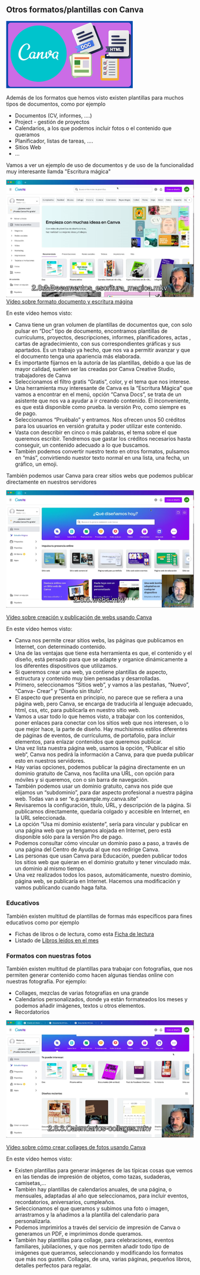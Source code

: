## Otros formatos/plantillas con Canva

![](./images/icono-otros-formatos.png)

Además de los formatos que hemos visto existen plantillas para muchos tipos de documentos, como por ejemplo

* Documentos (CV, informes, ....)
* Project - gestión de proyectos
* Calendarios, a los que podemos incluir fotos o el contenido que queramos
* Planificador, listas de tareas, ....
* Sitios Web
* ...

Vamos a ver un ejemplo de uso de documentos y de uso de la funcionalidad muy interesante llamda "Escritura mágica"

[![](./images/portada-2.8.2.documentos-escritura-magica.png)](https://drive.google.com/file/d/1GZjXvi9J3LMeJ59CCueKFoHoh29bIugz/view?usp=sharing)
[Vídeo sobre formato documento y escritura mágina](https://drive.google.com/file/d/1GZjXvi9J3LMeJ59CCueKFoHoh29bIugz/view?usp=sharing)

En este vídeo hemos visto:

* Canva tiene un gran volumen de plantillas de documentos que, con solo pulsar en “Doc” tipo de documento, encontramos plantillas de currículums,  proyectos,  descripciones,  informes, planificadores, actas , cartas de agradecimiento, con sus correspondientes gráficas y sus apartados. Es un trabajo ya hecho, que nos va a permitir avanzar y que el documento tenga una apariencia más  elaborada.
* Es importante fijarnos en la autoría de las plantillas, debido a que las de mayor calidad, suelen ser las creadas por Canva Creative Studio, trabajadores de Canva
* Seleccionamos el filtro gratis “Gratis”, color, y el tema que nos interese.
* Una herramienta muy interesante de Canva es la “Escritura Mágica” que vamos a encontrar en el menú, opción “Canva Docs”, se trata de  un asistente que nos va a ayudar a ir creando contenido. El inconveniente, es que está disponible como prueba. la versión Pro, como siempre es de pago.
* Seleccionamos “Pruébalo” y entramos. Nos ofrecen unos 50 créditos para los usuarios en versión gratuita y poder utilizar este contenido.
* Vasta con describir en cinco o más palabras, el tema sobre el que queremos escribir. Tendremos que gastar los créditos necesarios hasta conseguir, un contenido adecuado a lo que buscamos. 
* También podemos convertir nuestro texto en otros formatos, pulsamos en “más”, convirtiendo nuestor texto normal en una lista, una fecha, un gráfico, un emoji.

También podemos usar Canva para crear sitios webs que podemos publicar directamente en nuestros servidores

[![](./images/portada-2.8.5.webs.png)](https://drive.google.com/file/d/1T9ZAk13O7MIXzNE3ZTfs58YKW7fYJrmN/view?usp=sharing)

[Vídeo sobre creación y publicación de webs usando Canva](https://drive.google.com/file/d/1T9ZAk13O7MIXzNE3ZTfs58YKW7fYJrmN/view?usp=sharing)

En este vídeo hemos visto:

* Canva nos permite crear sitios webs, las páginas que publicamos en Internet, con determinado contenido.
* Una de las ventajas que tiene esta herramienta es que, el contenido y el diseño, está pensado para que se adapte y organice dinámicamente a los diferentes dispositivos que utilizamos.
* Si queremos crear una web, ya contiene plantillas de aspecto, estructura y contenido muy bien pensadas y desarrolladas.
* Primero, seleccionamos “Sitios web”, y vamos a las pestañas, “Nuevo”,  “Canva- Crear” y “Diseño sin título”. 
* El aspecto que presenta en principio, no parece que se refiera a una página web, pero Canva, se encarga de traducirla al lenguaje adecuado, html, css, etc, para publicarla en nuestro sitio web.
* Vamos a usar todo lo que hemos visto, a trabajar con los contenidos, poner enlaces para conectar con los sitios web que nos  interesen, o lo que mejor hace, la parte de diseño. Hay muchísimos estilos diferentes de páginas de eventos, de currículums, de portafolio, para incluir elementos, para enlazar contenidos que queremos publicar. 
* Una vez lista nuestra página web, usamos la opción, “Publicar el sitio web“, Canva nos pedirá  la información a Canva, para que pueda publicar esto en nuestros servidores.
* Hay varias opciones, podemos publicar la página directamente en un dominio gratuito de Canva, nos facilita una URL, con opción  para móviles y si queremos, con o sin barra de navegación. 
* También podemos usar un dominio gratuito, canva nos pide que elijamos un “subdominio”, para dar aspecto profesional a nuestra página web. Todas van a ser  “e.g.example.my.canva.site”
* Revisaremos la configuración, título,  URL, y descripción de la página. Si publicamos directamente, quedaría colgado y accesible en Internet, en la URL seleccionada.
* La opción “Usa mi dominio existente”, sería para vincular y publicar en una página web que ya tengamos alojada en Internet, pero está disponible sólo para la versión Pro de pago.
* Podemos consultar cómo vincular un dominio paso a paso, a través de una página del Centro de Ayuda al que nos redirige Canva.
* Las personas que usan Canva para Educación, pueden publicar todos los sitios web que quieran en el dominio gratuito y tener vinculado máx. un dominio al mismo tiempo.
* Una vez realizados todos los pasos, automáticamente, nuestro dominio, página web, se publicaría en Internet. Hacemos una modificación y vamos publicando cuando haga falta.

### Educativos

También existen multitud de plantillas de formas más específicos para fines educativos como por ejemplo

* Fichas de libros o de lectura, como esta [Ficha de lectura](https://www.canva.com/es_es/plantillas/EAE6VFBGrfQ-documento-a4-informe-resena-de-libros-verde/)
* Listado de [Libros leídos en el mes](https://www.canva.com/es_es/plantillas/EAE6VQK4hFM-documento-a4-informe-lista-de-libros-verde/)


### Formatos con nuestras fotos

También existen multitud de plantillas para trabajar con fotografías, que nos permiten generar contenido como hacen algunas tiendas online con nuestras fotografía. Por ejemplo:

* Collages, mezclas de varias fotografías en una grande
* Calendarios personalizados, donde ya están formateados los meses y podemos añadir imágenes, textos u otros elementos.
* Recordatorios

[![](./images/portada-2.8.3.calendarios-collages.png)](https://drive.google.com/file/d/1zR7dLjfyheBl59qrSp4-eURp_BfdyDQR/view?usp=drivesdk)

[Vídeo sobre cómo crear collages de fotos usando Canva](https://drive.google.com/file/d/1zR7dLjfyheBl59qrSp4-eURp_BfdyDQR/view?usp=drivesdk)

En este vídeo hemos visto:

* Existen plantillas para generar imágenes de las típicas cosas que vemos en las tiendas de impresión de objetos, como tazas, sudaderas, camisetas,...
* También hay plantillas de calendarios anuales, de una página, o mensuales, adaptadas al año que seleccionamos, para incluir eventos, recordatorios, aniversarios, cumpleaños. 
* Seleccionamos el que queramos y subimos una foto o imagen, arrastramos y la añadimos a la plantilla del calendario para personalizarla. 
* Podemos imprimirlos a través del servicio de impresión de Canva o generamos un PDF, e imprimimos donde queramos.
* También hay plantillas para collage, para celebraciones, eventos familiares, jubilaciones, y que nos permiten añadir todo tipo de imágenes que queramos, seleccionando y modificando los formatos  que más nos gusten. Collages, de una, varias páginas, pequeños libros, detalles perfectos para regalar.
